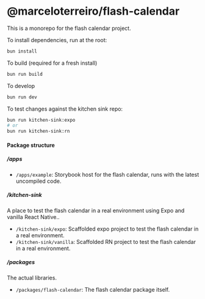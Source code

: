 # @marceloterreiro/flash-calendar

This is a monorepo for the flash calendar project.

To install dependencies, run at the root:

```bash
bun install
```

To build (required for a fresh install)

```bash
bun run build
```

To develop

```bash
bun run dev
```

To test changes against the kitchen sink repo:

```bash
bun run kitchen-sink:expo
# or
bun run kitchen-sink:rn
```

#### Package structure

##### /apps

- `/apps/example`: Storybook host for the flash calendar, runs with the latest uncompiled code.

##### /kitchen-sink

A place to test the flash calendar in a real environment using Expo and vanilla React Native..

- `/kitchen-sink/expo`: Scaffolded expo project to test the flash calendar in a real environment.
- `/kitchen-sink/vanilla`: Scaffolded RN project to test the flash calendar in a real environment.

##### /packages

The actual libraries.

- `/packages/flash-calendar`: The flash calendar package itself.
